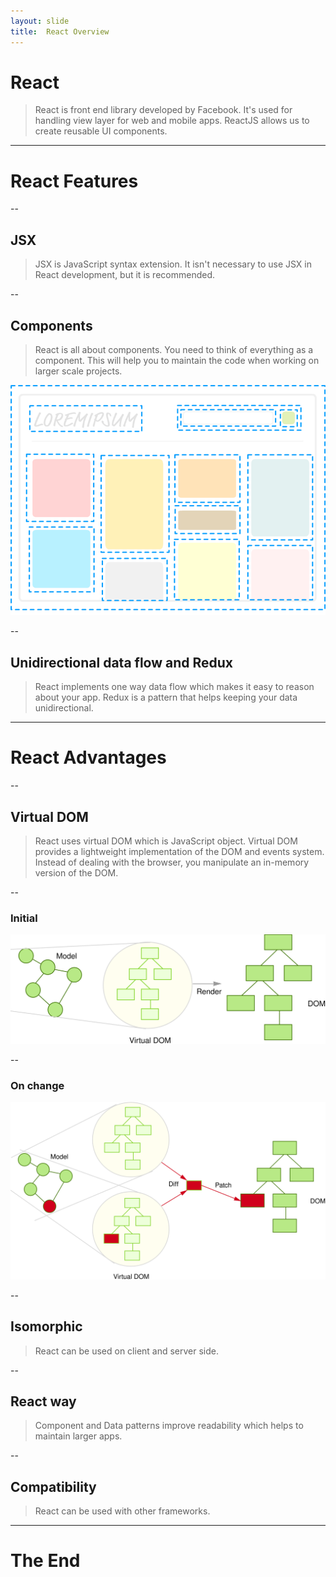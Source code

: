 ```yaml
---
layout: slide
title:  React Overview
---
```


# React

> React is front end library developed by Facebook.
> It's used for handling view layer for web and mobile apps.
> ReactJS allows us to create reusable UI components.

---

# React Features

--

## JSX

> JSX is JavaScript syntax extension.
> It isn't necessary to use JSX in React development, but it is recommended.

--

## Components

> React is all about components.
> You need to think of everything as a component.
> This will help you to maintain the code when working on larger scale projects.

![](/assets/images/react/components.png)

--

## Unidirectional data flow and Redux

> React implements one way data flow which makes it easy to reason about your app.
> Redux is a pattern that helps keeping your data unidirectional.

---

# React Advantages

--

## Virtual DOM

> React uses virtual DOM which is JavaScript object.
> Virtual DOM provides a lightweight implementation of the DOM and events system.
> Instead of dealing with the browser, you manipulate an in-memory version of the DOM.

--

### Initial

![](/assets/images/react/onchange_vdom_initial.svg)

--

### On change

![](/assets/images/react/onchange_vdom_change.svg)

--

## Isomorphic

> React can be used on client and server side.

--

## React way

> Component and Data patterns improve readability which helps to maintain larger apps.

--

## Compatibility

> React can be used with other frameworks.

---

# The End
